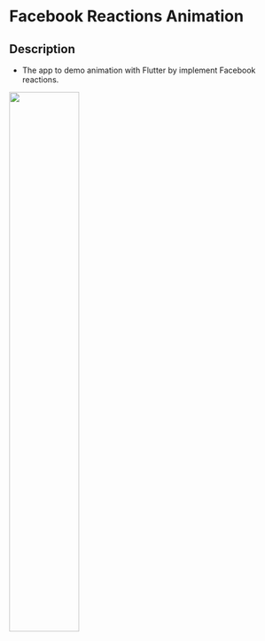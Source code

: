 # Facebook Reactions Animation

## Description
* The app to demo animation with Flutter by implement Facebook reactions. 

<img src="https://raw.githubusercontent.com/duytq94/facebook-reaction-animation/master/screenshots/FacenbookReactionsAnimation.gif" height="50%" width="50%">
